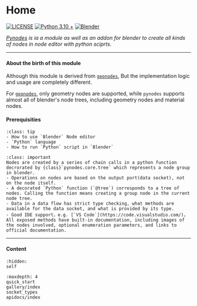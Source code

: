 # Home


[![LICENSE](https://img.shields.io/github/license/iplai/pynodes)](https://github.com/iplai/pynodes/blob/main/LICENSE)
[![Python 3.10 +](https://img.shields.io/badge/python-3.10_+-blue.svg)](https://www.python.org/downloads/release/python-310/)
[![Blender](https://img.shields.io/badge/Blender-_3.5.1~3.6.0_-blue)](http://www.blender.org)

*[Pynodes](https://github.com/iplai/pynodes/) is ia a module as well as an addon for blender to create all kinds of nodes in node editor with python sciprts.*

---

#### About the birth of this module

Although this module is derived from [`geonodes`](https://github.com/al1brn/geonodes), But the implementation logic and usage are completely different.

For [`geonodes`](https://github.com/al1brn/geonodes), only geometry nodes are supported, while `pynodes` supports almost all of blender's node trees, including geometry nodes and material nodes.

#### Prerequisities

```{admonition} Before using pynodes, you must first know:
:class: tip
- How to use `Blender` Node editor
- `Python` language
- How to run `Python` script in `Blender`
```

```{admonition} Basic Concepts
:class: important
Nodes are created by a series of chain calls in a python function decrorated by {class}`pynodes.core.tree` which represents a node group in blender.
- Operations on nodes are based on the output port(data socket), not on the node itself.
- A decorated `Python` function (`@tree`) corresponds to a tree of nodes. Calling the function means creating a group node in the current node tree.
- Data in a data flow has strict type checking, what methods are available for the data socket, and what is provided by its type.
- Good IDE support，e.g. [`VS Code`](https://code.visualstudio.com/)，All exposed methods have built-in documentation, including images of the nodes involved, optional enumeration parameters, and links to official documentation.
```

---

#### Content

```{toctree}
:hidden:
self
```

```{toctree}
:maxdepth: 4
quick_start
gallery/index
socket_types
apidocs/index
```